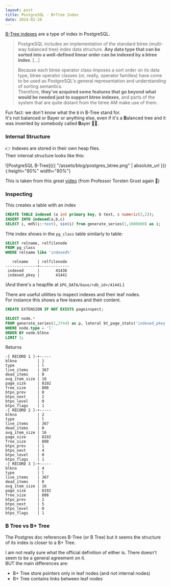 ```yaml
---
layout: post
title: PostgreSQL - B+Tree Index
date: 2024-02-20
---
```


[B-Tree indexes](https://www.postgresql.org/docs/16/btree-intro.html) are a type of index in PostgreSQL.

> PostgreSQL includes an implementation of the standard btree (multi-way balanced tree) index data structure. **Any data type that can be sorted into a well-defined linear order can be indexed by a btree index**. [...]
>
> Because each btree operator class imposes a sort order on its data type, btree operator classes (or, really, operator families) have come to be used as PostgreSQL's general representation and understanding of sorting semantics.  
> Therefore, **they've acquired some features that go beyond what would be needed just to support btree indexes**, and parts of the system that are quite distant from the btree AM make use of them.

Fun fact: we don't know what the `B` in B-Tree stand for.  
It's not balanced or Bayer or anything else, even if it's a **B**alanced tree and it was invented by somebody called **B**ayer 🤷‍♀️.

### Internal Structure

👉 Indexes are stored in their own heap files.  
Their internal structure looks like this:

![PostgreSQL B-Tree]({{ "/assets/blog/postgres_btree.png" | absolute_url }}){:height="80%" width="80%"}

This is taken from this great [video](https://www.youtube.com/watch?v=78MgONXf5Es&list=PL1XF9qjV8kH0ghGRGo3_f-FWqWvAbv1dh) (from Professor Torsten Grust again 🙂)

### Inspecting

This creates a table with an index

```sql
CREATE TABLE indexed (a int primary key, b text, c numeric(3,2));
INSERT INTO indexed(a,b,c)
SELECT i, md5(i::text), sin(i) from generate_series(1,1000000) as i;
```

THe index shows in the `pg_class` table similarly to table:

```sql
SELECT relname, relfilenode
FROM pg_class
WHERE relname like 'indexed%'
```

```
   relname    | relfilenode
--------------+-------------
 indexed      |       41436
 indexed_pkey |       41441
```

(And there's a heapfile at `$PG_DATA/base/<db_id>/41441`.)

There are useful utilities to inspect indexes and their leaf nodes.  
For instance this shows a few leaves and their content.

```sql
CREATE EXTENSION IF NOT EXISTS pageinspect;

SELECT node.*
FROM generate_series(1,2744) as p, lateral bt_page_stats('indexed_pkey', p) as node
WHERE node.type = 'l'
ORDER BY node.blkno
LIMIT 3;
```

Returns

```
-[ RECORD 1 ]-+-----
blkno         | 1
type          | l
live_items    | 367
dead_items    | 0
avg_item_size | 16
page_size     | 8192
free_size     | 808
btpo_prev     | 0
btpo_next     | 2
btpo_level    | 0
btpo_flags    | 1
-[ RECORD 2 ]-+-----
blkno         | 2
type          | l
live_items    | 367
dead_items    | 0
avg_item_size | 16
page_size     | 8192
free_size     | 808
btpo_prev     | 1
btpo_next     | 4
btpo_level    | 0
btpo_flags    | 1
-[ RECORD 3 ]-+-----
blkno         | 4
type          | l
live_items    | 367
dead_items    | 0
avg_item_size | 16
page_size     | 8192
free_size     | 808
btpo_prev     | 2
btpo_next     | 5
btpo_level    | 0
btpo_flags    | 1
```

### B Tree vs B+ Tree

The Postgres doc references B-Tree (or B Tree) but it seems the structure of its index is closer to a B+ Tree.

I am not really sure what the official definition of either is. There doesn't seem to be a general agreement on it.  
BUT the main differences are:

- B+ Tree store pointers only in leaf nodes (and not internal nodes)
- B+ Tree contains links between leaf nodes
